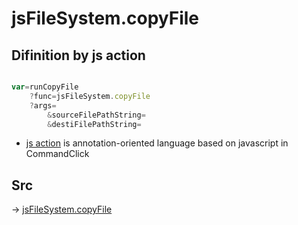# jsFileSystem.copyFile

## Difinition by js action

```js.js

var=runCopyFile
	?func=jsFileSystem.copyFile
	?args=
		&sourceFilePathString=
		&destiFilePathString=
```

- [js action]() is annotation-oriented language based on javascript in CommandClick

## Src

-> [jsFileSystem.copyFile](https://github.com/puutaro/CommandClick/blob/master/app/src/main/java/com/puutaro/commandclick/fragment_lib/terminal_fragment/js_interface/file/JsFileSystem.kt#L254)


